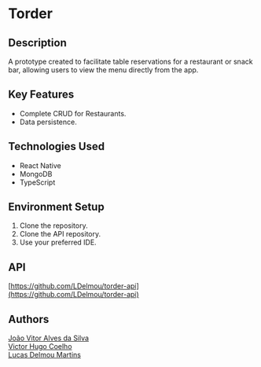 # Torder

## Description

A prototype created to facilitate table reservations for a restaurant or snack bar, allowing users to view the menu directly from the app.

## Key Features

- Complete CRUD for Restaurants.
- Data persistence.

## Technologies Used

- React Native
- MongoDB
- TypeScript

## Environment Setup

1. Clone the repository.
2. Clone the API repository.
3. Use your preferred IDE.

## API

[https://github.com/LDelmou/torder-api](https://github.com/LDelmou/torder-api)

## Authors

[João Vitor Alves da Silva](https://github.com/Joaovitor404silva)  
[Victor Hugo Coelho](https://github.com/VictorHCoelho)  
[Lucas Delmou Martins](https://github.com/LDelmou)
